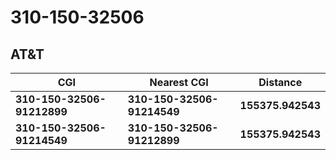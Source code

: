 # 310-150-32506
## AT&T


| CGI | Nearest CGI | Distance |
|-----|-------------|----------|
| **310-150-32506-91212899** | **310-150-32506-91214549** | **155375.942543** |
| **310-150-32506-91214549** | **310-150-32506-91212899** | **155375.942543** |
